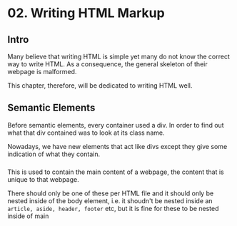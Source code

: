 # 02. Writing HTML Markup

## Intro

Many believe that writing HTML is simple yet many do not know the correct way to write HTML. As a consequence, the general skeleton of their webpage is malformed.

This chapter, therefore, will be dedicated to writing HTML well.

## Semantic Elements

Before semantic elements, every container used a div. In order to find out what that div contained was to look at its class name.

Nowadays, we have new elements that act like divs except they give some indication of what they contain.

### <main>

This is used to contain the main content of a webpage, the content that is unique to that webpage.

There should only be one of these per HTML file and it should only be nested inside of the body element, i.e. it shoudn't be nested inside an `article, aside, header, footer` etc, but it is fine for these to be nested inside of main
